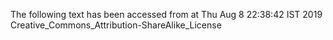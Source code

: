 The following text has been accessed from at Thu Aug 8 22:38:42 IST 2019
Creative_Commons_Attribution-ShareAlike_License
